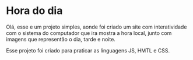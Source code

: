 # Hora do dia
Olá, esse e um projeto simples, aonde foi criado um site com interatividade com o sistema do computador que ira mostra a hora local, junto com imagens que representão o dia, tarde e noite.

Esse projeto foi criado para praticar as linguagens JS, HMTL e CSS.

